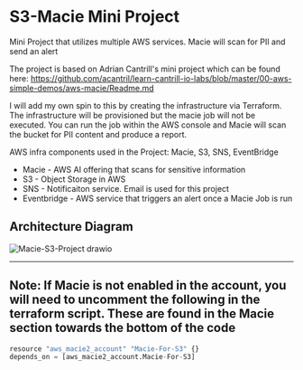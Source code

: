 # S3-Macie Mini Project

Mini Project that utilizes multiple AWS services. Macie will scan for PII and send an alert

The project is based on Adrian Cantrill's mini project which can be found here: https://github.com/acantril/learn-cantrill-io-labs/blob/master/00-aws-simple-demos/aws-macie/Readme.md

I will add my own spin to this by creating the infrastructure via Terraform. The infrastructure will be provisioned but the macie job will not be executed. You can run the job within the AWS console and Macie will scan the bucket for PII content and produce a report. 

AWS infra components used in the Project: Macie, S3, SNS, EventBridge
* Macie - AWS AI offering that scans for sensitive information
* S3 - Object Storage in AWS
* SNS - Notificaiton service. Email is used for this project
* Eventbridge - AWS service that triggers an alert once a Macie Job is run 

## Architecture Diagram
![Macie-S3-Project drawio](https://user-images.githubusercontent.com/12003721/225391502-3ef5285b-e7b1-47c0-a374-dd57ae60f7a4.png)

---


## Note: If Macie is not enabled in the account, you will need to uncomment the following in the terraform script. These are found in the Macie section towards the bottom of the code

```python
resource "aws_macie2_account" "Macie-For-S3" {}
depends_on = [aws_macie2_account.Macie-For-S3] 
